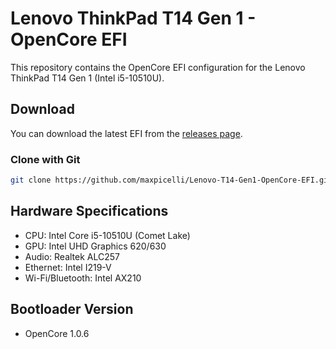 # Lenovo ThinkPad T14 Gen 1 - OpenCore EFI

This repository contains the OpenCore EFI configuration for the Lenovo ThinkPad T14 Gen 1 (Intel i5-10510U).

## Download
You can download the latest EFI from the [releases page](https://github.com/maxpicelli/Lenovo-T14-Gen1-OpenCore-EFI/releases).

### Clone with Git
```bash
git clone https://github.com/maxpicelli/Lenovo-T14-Gen1-OpenCore-EFI.git
```

## Hardware Specifications
- CPU: Intel Core i5-10510U (Comet Lake)
- GPU: Intel UHD Graphics 620/630
- Audio: Realtek ALC257
- Ethernet: Intel I219-V
- Wi-Fi/Bluetooth: Intel AX210

## Bootloader Version
- OpenCore 1.0.6
